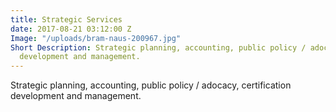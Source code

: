 ```yaml
---
title: Strategic Services
date: 2017-08-21 03:12:00 Z
Image: "/uploads/bram-naus-200967.jpg"
Short Description: Strategic planning, accounting, public policy / adocacy, certification
  development and management.
---
```


Strategic planning, accounting, public policy / adocacy, certification development and management.